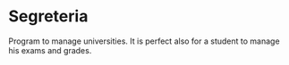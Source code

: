 # Segreteria
Program to manage universities.
It is perfect also for a student to manage his exams and grades.
